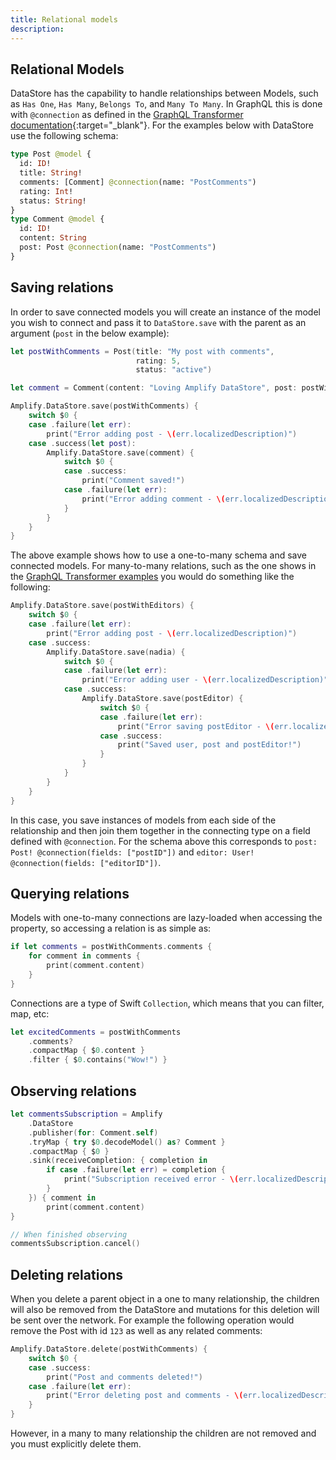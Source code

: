 ```yaml
---
title: Relational models
description:
---
```


## Relational Models

DataStore has the capability to handle relationships between Models, such as `Has One`, `Has Many`, `Belongs To`, and `Many To Many`. In GraphQL this is done with `@connection` as defined in the [GraphQL Transformer documentation](https://aws-amplify.github.io/docs/cli-toolchain/graphql#connection){:target="_blank"}. For the examples below with DataStore use the following schema:

```graphql
type Post @model {
  id: ID!
  title: String!
  comments: [Comment] @connection(name: "PostComments")
  rating: Int!
  status: String!
}
type Comment @model {
  id: ID!
  content: String
  post: Post @connection(name: "PostComments")
}
```

## Saving relations

In order to save connected models you will create an instance of the model you wish to connect and pass it to `DataStore.save` with the parent as an argument (`post` in the below example):

```swift
let postWithComments = Post(title: "My post with comments",
                            rating: 5,
                            status: "active")

let comment = Comment(content: "Loving Amplify DataStore", post: postWithComments)

Amplify.DataStore.save(postWithComments) {
    switch $0 {
    case .failure(let err):
        print("Error adding post - \(err.localizedDescription)")
    case .success(let post):
        Amplify.DataStore.save(comment) {
            switch $0 {
            case .success:
                print("Comment saved!")
            case .failure(let err):
                print("Error adding comment - \(err.localizedDescription)")
            }
        }
    }
}
```

The above example shows how to use a one-to-many schema and save connected models. For many-to-many relations, such as the one shows in the [GraphQL Transformer examples](https://aws-amplify.github.io/docs/cli-toolchain/graphql#connection) you would do something like the following:

```swift
Amplify.DataStore.save(postWithEditors) {
    switch $0 {
    case .failure(let err):
        print("Error adding post - \(err.localizedDescription)")
    case .success:
        Amplify.DataStore.save(nadia) {
            switch $0 {
            case .failure(let err):
                print("Error adding user - \(err.localizedDescription)")
            case .success:
                Amplify.DataStore.save(postEditor) {
                    switch $0 {
                    case .failure(let err):
                        print("Error saving postEditor - \(err.localizedDescription)")
                    case .success:
                        print("Saved user, post and postEditor!")
                    }
                }
            }
        }
    }
}
```

In this case, you save instances of models from each side of the relationship and then join them together in the connecting type on a field defined with `@connection`. For the schema above this corresponds to `post: Post! @connection(fields: ["postID"])` and `editor: User! @connection(fields: ["editorID"])`.

## Querying relations

Models with one-to-many connections are lazy-loaded when accessing the property, so accessing a relation is as simple as:

```swift
if let comments = postWithComments.comments {
    for comment in comments {
        print(comment.content)
    }
}
```

Connections are a type of Swift `Collection`, which means that you can filter, map, etc:

```swift
let excitedComments = postWithComments
    .comments?
    .compactMap { $0.content }
    .filter { $0.contains("Wow!") }
```

## Observing relations

```swift
let commentsSubscription = Amplify
    .DataStore
    .publisher(for: Comment.self)
    .tryMap { try $0.decodeModel() as? Comment }
    .compactMap { $0 }
    .sink(receiveCompletion: { completion in
        if case .failure(let err) = completion {
            print("Subscription received error - \(err.localizedDescription)")
        }
    }) { comment in
        print(comment.content)
}

// When finished observing
commentsSubscription.cancel()
```

## Deleting relations

When you delete a parent object in a one to many relationship, the children will also be removed from the DataStore and mutations for this deletion will be sent over the network. For example the following operation would remove the Post with id `123` as well as any related comments:

```swift
Amplify.DataStore.delete(postWithComments) {
    switch $0 {
    case .success:
        print("Post and comments deleted!")
    case .failure(let err):
        print("Error deleting post and comments - \(err.localizedDescription)")
    }
}
```

However, in a many to many relationship the children are not removed and you must explicitly delete them.
